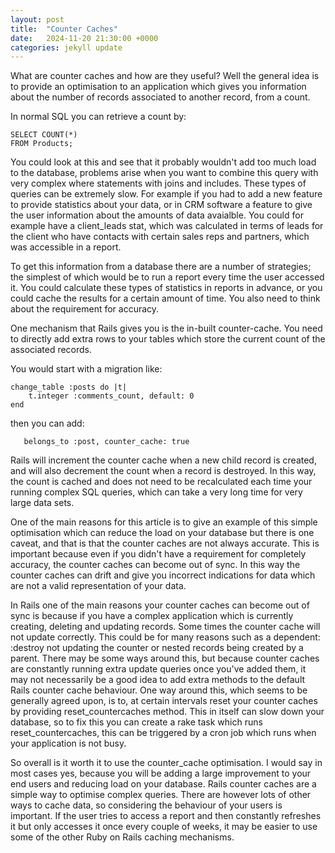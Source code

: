 ```yaml
---
layout: post
title:  "Counter Caches"
date:   2024-11-20 21:30:00 +0000
categories: jekyll update
---
```


What are counter caches and how are they useful? Well the general idea is to provide an optimisation to an application which gives you information about the number of records associated to another record, from a count.

In normal SQL you can retrieve a count by:

```
SELECT COUNT(*)
FROM Products;
```

You could look at this and see that it probably wouldn't add too much load to the database, problems arise when you want to combine this query with very complex where statements with joins and includes. These types of queries can be extremely slow. For example if you had to add a new feature to provide statistics about your data, or in CRM software a feature to give the user information about the amounts of data avaialble. You could for example have a client_leads stat, which was calculated in terms of leads for the client who have contacts with certain sales reps and partners, which was accessible in a report.

To get this information from a database there are a number of strategies; the simplest of which would be to run a report every time the user accessed it. You could calculate these types of statistics in reports in advance, or you could cache the results for a certain amount of time. You also need to think about the requirement for accuracy.

One mechanism that Rails gives you is the in-built counter-cache. You need to directly add extra rows to your tables which store the current count of the associated records. 

You would start with a migration like:

```
change_table :posts do |t|
    t.integer :comments_count, default: 0
end
```

then you can add:
```
   belongs_to :post, counter_cache: true
```

Rails will increment the counter cache when a new child record is created, and will also decrement the count when a record is destroyed. In this way, the count is cached and does not need to be recalculated each time your running complex SQL queries, which can take a very long time for very large data sets. 

One of the main reasons for this article is to give an example of this simple optimisation which can reduce the load on your database but there is one caveat, and that is that the counter caches are not always accurate. This is important because even if you didn't have a requirement for completely accuracy, the counter caches can become out of sync. In this way the counter caches can drift and give you incorrect indications for data which are not a valid representation of your data.

In Rails one of the main reasons your counter caches can become out of sync is because if you have a complex application which is currently creating, deleting and updating records. Some times the counter cache will not update correctly. This could be for many reasons such as a dependent: :destroy not updating the counter or nested records being created by a parent. There may be some ways around this, but because counter caches are constantly running extra update queries once you've added them, it may not necessarily be a good idea to add extra methods to the default Rails counter cache behaviour. One way around this, which seems to be generally agreed upon, is to, at certain intervals reset your counter caches by providing reset_countercaches method. This in itself can slow down your database, so to fix this you can create a rake task which runs reset_countercaches, this can be triggered by a cron job which runs when your application is not busy. 

So overall is it worth it to use the counter_cache optimisation. I would say in most cases yes, because you will be adding a large improvement to your end users and reducing load on your database. Rails counter caches are a simple way to optimise complex queries. There are however lots of other ways to cache data, so considering the behaviour of your users is important. If the user tries to access a report and then constantly refreshes it but only accesses it once every couple of weeks, it may be easier to use some of the other Ruby on Rails caching mechanisms.